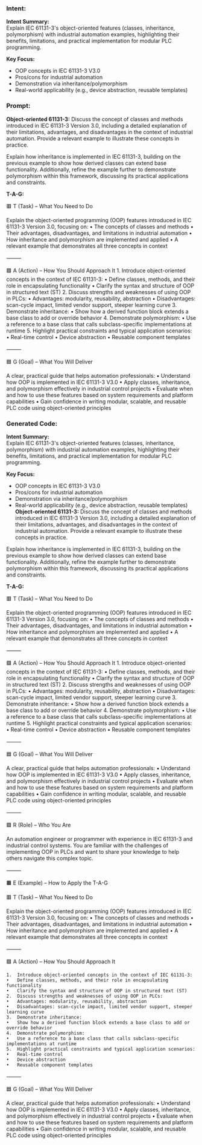 ### Intent:
**Intent Summary:**  
Explain IEC 61131-3's object-oriented features (classes, inheritance, polymorphism) with industrial automation examples, highlighting their benefits, limitations, and practical implementation for modular PLC programming.  

**Key Focus:**  
- OOP concepts in IEC 61131-3 V3.0  
- Pros/cons for industrial automation  
- Demonstration via inheritance/polymorphism  
- Real-world applicability (e.g., device abstraction, reusable templates)

### Prompt:
**Object-oriented 61131-3:**
Discuss the concept of classes and methods introduced in IEC 61131-3 Version 3.0, including a detailed explanation of their limitations, advantages, and disadvantages in the context of industrial automation. Provide a relevant example to illustrate these concepts in practice.

Explain how inheritance is implemented in IEC 61131-3, building on the previous example to show how derived classes can extend base functionality. Additionally, refine the example further to demonstrate polymorphism within this framework, discussing its practical applications and constraints.


**T-A-G:**

🟥 T (Task) – What You Need to Do

Explain the object-oriented programming (OOP) features introduced in IEC 61131-3 Version 3.0, focusing on:
	•	The concepts of classes and methods
	•	Their advantages, disadvantages, and limitations in industrial automation
	•	How inheritance and polymorphism are implemented and applied
	•	A relevant example that demonstrates all three concepts in context

⸻

🟩 A (Action) – How You Should Approach It
	1.	Introduce object-oriented concepts in the context of IEC 61131-3:
	•	Define classes, methods, and their role in encapsulating functionality
	•	Clarify the syntax and structure of OOP in structured text (ST)
	2.	Discuss strengths and weaknesses of using OOP in PLCs:
	•	Advantages: modularity, reusability, abstraction
	•	Disadvantages: scan-cycle impact, limited vendor support, steeper learning curve
	3.	Demonstrate inheritance:
	•	Show how a derived function block extends a base class to add or override behavior
	4.	Demonstrate polymorphism:
	•	Use a reference to a base class that calls subclass-specific implementations at runtime
	5.	Highlight practical constraints and typical application scenarios:
	•	Real-time control
	•	Device abstraction
	•	Reusable component templates

⸻

🟦 G (Goal) – What You Will Deliver

A clear, practical guide that helps automation professionals:
	•	Understand how OOP is implemented in IEC 61131-3 V3.0
	•	Apply classes, inheritance, and polymorphism effectively in industrial control projects
	•	Evaluate when and how to use these features based on system requirements and platform capabilities
	•	Gain confidence in writing modular, scalable, and reusable PLC code using object-oriented principles

### Generated Code:
**Intent Summary:**  
Explain IEC 61131-3's object-oriented features (classes, inheritance, polymorphism) with industrial automation examples, highlighting their benefits, limitations, and practical implementation for modular PLC programming.  

**Key Focus:**  
- OOP concepts in IEC 61131-3 V3.0  
- Pros/cons for industrial automation  
- Demonstration via inheritance/polymorphism  
- Real-world applicability (e.g., device abstraction, reusable templates)
**Object-oriented 61131-3:**
Discuss the concept of classes and methods introduced in IEC 61131-3 Version 3.0, including a detailed explanation of their limitations, advantages, and disadvantages in the context of industrial automation. Provide a relevant example to illustrate these concepts in practice.

Explain how inheritance is implemented in IEC 61131-3, building on the previous example to show how derived classes can extend base functionality. Additionally, refine the example further to demonstrate polymorphism within this framework, discussing its practical applications and constraints.


**T-A-G:**

🟥 T (Task) – What You Need to Do

Explain the object-oriented programming (OOP) features introduced in IEC 61131-3 Version 3.0, focusing on:
	•	The concepts of classes and methods
	•	Their advantages, disadvantages, and limitations in industrial automation
	•	How inheritance and polymorphism are implemented and applied
	•	A relevant example that demonstrates all three concepts in context

⸻

🟩 A (Action) – How You Should Approach It
	1.	Introduce object-oriented concepts in the context of IEC 61131-3:
	•	Define classes, methods, and their role in encapsulating functionality
	•	Clarify the syntax and structure of OOP in structured text (ST)
	2.	Discuss strengths and weaknesses of using OOP in PLCs:
	•	Advantages: modularity, reusability, abstraction
	•	Disadvantages: scan-cycle impact, limited vendor support, steeper learning curve
	3.	Demonstrate inheritance:
	•	Show how a derived function block extends a base class to add or override behavior
	4.	Demonstrate polymorphism:
	•	Use a reference to a base class that calls subclass-specific implementations at runtime
	5.	Highlight practical constraints and typical application scenarios:
	•	Real-time control
	•	Device abstraction
	•	Reusable component templates

⸻

🟦 G (Goal) – What You Will Deliver

A clear, practical guide that helps automation professionals:
	•	Understand how OOP is implemented in IEC 61131-3 V3.0
	•	Apply classes, inheritance, and polymorphism effectively in industrial control projects
	•	Evaluate when and how to use these features based on system requirements and platform capabilities
	•	Gain confidence in writing modular, scalable, and reusable PLC code using object-oriented principles

⸻

🟪 R (Role) – Who You Are

An automation engineer or programmer with experience in IEC 61131-3 and industrial control systems. You are familiar with the challenges of implementing OOP in PLCs and want to share your knowledge to help others navigate this complex topic.

⸻

🟫 E (Example) – How to Apply the T-A-G

🟥 T (Task) – What You Need to Do

Explain the object-oriented programming (OOP) features introduced in IEC 61131-3 Version 3.0, focusing on:
	•	The concepts of classes and methods
	•	Their advantages, disadvantages, and limitations in industrial automation
	•	How inheritance and polymorphism are implemented and applied
	•	A relevant example that demonstrates all three concepts in context

⸻

🟩 A (Action) – How You Should Approach It

	1.	Introduce object-oriented concepts in the context of IEC 61131-3:
	•	Define classes, methods, and their role in encapsulating functionality
	•	Clarify the syntax and structure of OOP in structured text (ST)
	2.	Discuss strengths and weaknesses of using OOP in PLCs:
	•	Advantages: modularity, reusability, abstraction
	•	Disadvantages: scan-cycle impact, limited vendor support, steeper learning curve
	3.	Demonstrate inheritance:
	•	Show how a derived function block extends a base class to add or override behavior
	4.	Demonstrate polymorphism:
	•	Use a reference to a base class that calls subclass-specific implementations at runtime
	5.	Highlight practical constraints and typical application scenarios:
	•	Real-time control
	•	Device abstraction
	•	Reusable component templates

⸻

🟦 G (Goal) – What You Will Deliver

A clear, practical guide that helps automation professionals:
	•	Understand how OOP is implemented in IEC 61131-3 V3.0
	•	Apply classes, inheritance, and polymorphism effectively in industrial control projects
	•	Evaluate when and how to use these features based on system requirements and platform capabilities
	•	Gain confidence in writing modular, scalable, and reusable PLC code using object-oriented principles
